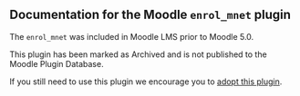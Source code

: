## Documentation for the Moodle `enrol_mnet` plugin

The `enrol_mnet` was included in Moodle LMS prior to Moodle 5.0.

This plugin has been marked as Archived and is not published to the Moodle Plugin Database.

If you still need to use this plugin we encourage you to [adopt this plugin](https://moodledev.io/general/community/plugincontribution/adoption).
